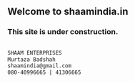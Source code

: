 ## Welcome to shaamindia.in

### This site is under construction.
```markdown

SHAAM ENTERPRISES
Murtaza Badshah
shaamindia@gmail.com
080-40996665 | 41306665
